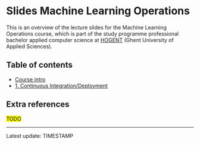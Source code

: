 # Slides Machine Learning Operations

This is an overview of the lecture slides for the Machine Learning Operations course,
which is part of the study programme professional bachelor applied computer science
at [HOGENT](https://www.hogent.be/) (Ghent University of Applied Sciences).

## Table of contents

- [Course intro](00-intro.html)
- [1. Continuous Integration/Deployment](01-ci-cd.html)

## Extra references

<mark>TODO</mark>

---

Latest update: TIMESTAMP
